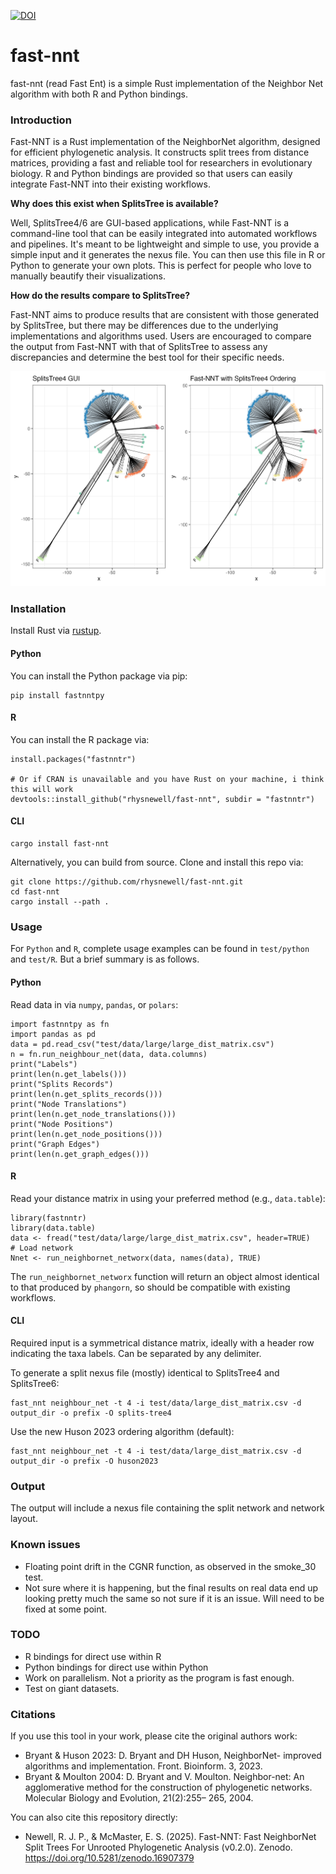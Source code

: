 [![DOI](https://zenodo.org/badge/1037785550.svg)](https://doi.org/10.5281/zenodo.16907379)

# fast-nnt
fast-nnt (read Fast Ent) is a simple Rust implementation of the Neighbor Net algorithm with both R and Python bindings.

### Introduction

Fast-NNT is a Rust implementation of the NeighborNet algorithm, designed for efficient phylogenetic analysis. It constructs split trees from distance matrices, providing a fast and reliable tool for researchers in evolutionary biology. R and Python bindings are provided so that users can easily integrate Fast-NNT into their existing workflows.

**Why does this exist when SplitsTree is available?**

Well, SplitsTree4/6 are GUI-based applications, while Fast-NNT is a command-line tool that can be easily integrated into automated workflows and pipelines. It's meant to be lightweight and simple to use, you provide a simple input and it generates the nexus file. You can then use this file in R or Python to generate your own plots. This is perfect for people who love to manually beautify their visualizations.

**How do the results compare to SplitsTree?**

Fast-NNT aims to produce results that are consistent with those generated by SplitsTree, but there may be differences due to the underlying implementations and algorithms used. Users are encouraged to compare the output from Fast-NNT with that of SplitsTree to assess any discrepancies and determine the best tool for their specific needs.

![Comparison to SplitsTree4](images/IMG_5077.png)

### Installation
Install Rust via [rustup](https://rustup.rs/).

#### Python
You can install the Python package via pip:
```
pip install fastnntpy
```

#### R
You can install the R package via:
```
install.packages("fastnntr")

# Or if CRAN is unavailable and you have Rust on your machine, i think this will work
devtools::install_github("rhysnewell/fast-nnt", subdir = "fastnntr")
```

#### CLI

```
cargo install fast-nnt
```

Alternatively, you can build from source. Clone and install this repo via:
```
git clone https://github.com/rhysnewell/fast-nnt.git
cd fast-nnt
cargo install --path .
```

### Usage

For `Python` and `R`, complete usage examples can be found in `test/python` and `test/R`. But a brief summary is as follows.

#### Python
Read data in via `numpy`, `pandas`, or `polars`:

```
import fastnntpy as fn
import pandas as pd
data = pd.read_csv("test/data/large/large_dist_matrix.csv")
n = fn.run_neighbour_net(data, data.columns)
print("Labels")
print(len(n.get_labels()))
print("Splits Records")
print(len(n.get_splits_records()))
print("Node Translations")
print(len(n.get_node_translations()))
print("Node Positions")
print(len(n.get_node_positions()))
print("Graph Edges")
print(len(n.get_graph_edges()))
```

#### R
Read your distance matrix in using your preferred method (e.g., `data.table`):
```
library(fastnntr)
library(data.table)
data <- fread("test/data/large/large_dist_matrix.csv", header=TRUE)
# Load network
Nnet <- run_neighbornet_networx(data, names(data), TRUE)
```

The `run_neighbornet_networx` function will return an object almost identical to that produced by `phangorn`, so should be compatible with existing workflows.

#### CLI
Required input is a symmetrical distance matrix, ideally with a header row indicating the taxa labels. Can be separated by any delimiter.

To generate a split nexus file (mostly) identical to SplitsTree4 and SplitsTree6:
```
fast_nnt neighbour_net -t 4 -i test/data/large_dist_matrix.csv -d output_dir -o prefix -O splits-tree4
```

Use the new Huson 2023 ordering algorithm (default):
```
fast_nnt neighbour_net -t 4 -i test/data/large_dist_matrix.csv -d output_dir -o prefix -O huson2023
```

### Output

The output will include a nexus file containing the split network and network layout.

### Known issues
- Floating point drift in the CGNR function, as observed in the smoke_30 test.
- Not sure where it is happening, but the final results on real data end up looking pretty much the same so not sure if it is an issue. Will need to be fixed at some point.


### TODO
- R bindings for direct use within R
- Python bindings for direct use within Python
- Work on parallelism. Not a priority as the program is fast enough.
- Test on giant datasets.


### Citations

If you use this tool in your work, please cite the original authors work:
- Bryant & Huson 2023: D. Bryant and DH Huson, NeighborNet- improved algorithms and implementation. Front. Bioinform. 3, 2023.
- Bryant & Moulton 2004: D. Bryant and V. Moulton. Neighbor-net: An agglomerative method for the construction of phylogenetic networks. Molecular Biology and Evolution, 21(2):255– 265, 2004.

You can also cite this repository directly:
- Newell, R. J. P., & McMaster, E. S. (2025). Fast-NNT: Fast NeighborNet Split Trees For Unrooted Phylogenetic Analysis (v0.2.0). Zenodo. https://doi.org/10.5281/zenodo.16907379

